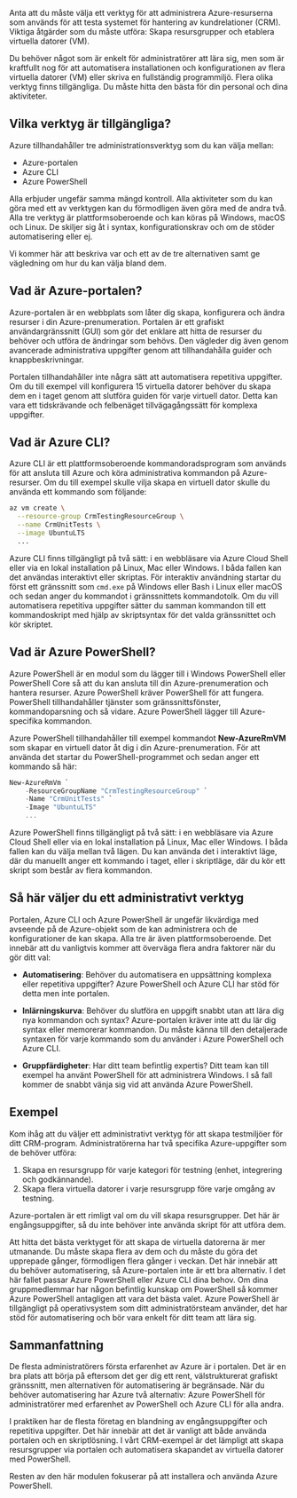 Anta att du måste välja ett verktyg för att administrera Azure-resurserna som används för att testa systemet för hantering av kundrelationer (CRM). Viktiga åtgärder som du måste utföra: Skapa resursgrupper och etablera virtuella datorer (VM).

Du behöver något som är enkelt för administratörer att lära sig, men som är kraftfullt nog för att automatisera installationen och konfigurationen av flera virtuella datorer (VM) eller skriva en fullständig programmiljö. Flera olika verktyg finns tillgängliga. Du måste hitta den bästa för din personal och dina aktiviteter.

## <a name="what-tools-are-available"></a>Vilka verktyg är tillgängliga?
Azure tillhandahåller tre administrationsverktyg som du kan välja mellan: 

- Azure-portalen 
- Azure CLI
- Azure PowerShell

Alla erbjuder ungefär samma mängd kontroll. Alla aktiviteter som du kan göra med ett av verktygen kan du förmodligen även göra med de andra två. Alla tre verktyg är plattformsoberoende och kan köras på Windows, macOS och Linux. De skiljer sig åt i syntax, konfigurationskrav och om de stöder automatisering eller ej.

Vi kommer här att beskriva var och ett av de tre alternativen samt ge vägledning om hur du kan välja bland dem. 

## <a name="what-is-the-azure-portal"></a>Vad är Azure-portalen?
Azure-portalen är en webbplats som låter dig skapa, konfigurera och ändra resurser i din Azure-prenumeration. Portalen är ett grafiskt användargränssnitt (GUI) som gör det enklare att hitta de resurser du behöver och utföra de ändringar som behövs. Den vägleder dig även genom avancerade administrativa uppgifter genom att tillhandahålla guider och knappbeskrivningar.

Portalen tillhandahåller inte några sätt att automatisera repetitiva uppgifter. Om du till exempel vill konfigurera 15 virtuella datorer behöver du skapa dem en i taget genom att slutföra guiden för varje virtuell dator. Detta kan vara ett tidskrävande och felbenäget tillvägagångssätt för komplexa uppgifter. 

## <a name="what-is-the-azure-cli"></a>Vad är Azure CLI?
Azure CLI är ett plattformsoberoende kommandoradsprogram som används för att ansluta till Azure och köra administrativa kommandon på Azure-resurser. Om du till exempel skulle vilja skapa en virtuell dator skulle du använda ett kommando som följande:

```bash
az vm create \
  --resource-group CrmTestingResourceGroup \
  --name CrmUnitTests \
  --image UbuntuLTS
  ...
```

Azure CLI finns tillgängligt på två sätt: i en webbläsare via Azure Cloud Shell eller via en lokal installation på Linux, Mac eller Windows. I båda fallen kan det användas interaktivt eller skriptas. För interaktiv användning startar du först ett gränssnitt som `cmd.exe` på Windows eller Bash i Linux eller macOS och sedan anger du kommandot i gränssnittets kommandotolk. Om du vill automatisera repetitiva uppgifter sätter du samman kommandon till ett kommandoskript med hjälp av skriptsyntax för det valda gränssnittet och kör skriptet.

## <a name="what-is-azure-powershell"></a>Vad är Azure PowerShell?
Azure PowerShell är en modul som du lägger till i Windows PowerShell eller PowerShell Core så att du kan ansluta till din Azure-prenumeration och hantera resurser. Azure PowerShell kräver PowerShell för att fungera. PowerShell tillhandahåller tjänster som gränssnittsfönster, kommandoparsning och så vidare. Azure PowerShell lägger till Azure-specifika kommandon.

Azure PowerShell tillhandahåller till exempel kommandot **New-AzureRmVM** som skapar en virtuell dator åt dig i din Azure-prenumeration. För att använda det startar du PowerShell-programmet och sedan anger ett kommando så här:

```powershell
New-AzureRmVm `
    -ResourceGroupName "CrmTestingResourceGroup" `
    -Name "CrmUnitTests" `
    -Image "UbuntuLTS"
    ...
```

Azure PowerShell finns tillgängligt på två sätt: i en webbläsare via Azure Cloud Shell eller via en lokal installation på Linux, Mac eller Windows. I båda fallen kan du välja mellan två lägen. Du kan använda det i interaktivt läge, där du manuellt anger ett kommando i taget, eller i skriptläge, där du kör ett skript som består av flera kommandon.

## <a name="how-to-choose-an-administrative-tool"></a>Så här väljer du ett administrativt verktyg
Portalen, Azure CLI och Azure PowerShell är ungefär likvärdiga med avseende på de Azure-objekt som de kan administrera och de konfigurationer de kan skapa. Alla tre är även plattformsoberoende. Det innebär att du vanligtvis kommer att överväga flera andra faktorer när du gör ditt val:

- **Automatisering**: Behöver du automatisera en uppsättning komplexa eller repetitiva uppgifter? Azure PowerShell och Azure CLI har stöd för detta men inte portalen.

- **Inlärningskurva**: Behöver du slutföra en uppgift snabbt utan att lära dig nya kommandon och syntax? Azure-portalen kräver inte att du lär dig syntax eller memorerar kommandon. Du måste känna till den detaljerade syntaxen för varje kommando som du använder i Azure PowerShell och Azure CLI.

- **Gruppfärdigheter**: Har ditt team befintlig expertis? Ditt team kan till exempel ha använt PowerShell för att administrera Windows. I så fall kommer de snabbt vänja sig vid att använda Azure PowerShell.

## <a name="example"></a>Exempel
Kom ihåg att du väljer ett administrativt verktyg för att skapa testmiljöer för ditt CRM-program. Administratörerna har två specifika Azure-uppgifter som de behöver utföra:

1. Skapa en resursgrupp för varje kategori för testning (enhet, integrering och godkännande).
2. Skapa flera virtuella datorer i varje resursgrupp före varje omgång av testning.

Azure-portalen är ett rimligt val om du vill skapa resursgrupper. Det här är engångsuppgifter, så du inte behöver inte använda skript för att utföra dem.

Att hitta det bästa verktyget för att skapa de virtuella datorerna är mer utmanande. Du måste skapa flera av dem och du måste du göra det upprepade gånger, förmodligen flera gånger i veckan. Det här innebär att du behöver automatisering, så Azure-portalen inte är ett bra alternativ. I det här fallet passar Azure PowerShell eller Azure CLI dina behov. Om dina gruppmedlemmar har någon befintlig kunskap om PowerShell så kommer Azure PowerShell antagligen att vara det bästa valet. Azure PowerShell är tillgängligt på operativsystem som ditt administratörsteam använder, det har stöd för automatisering och bör vara enkelt för ditt team att lära sig.

## <a name="summary"></a>Sammanfattning
De flesta administratörers första erfarenhet av Azure är i portalen. Det är en bra plats att börja på eftersom det ger dig ett rent, välstrukturerat grafiskt gränssnitt, men alternativen för automatisering är begränsade. När du behöver automatisering har Azure två alternativ: Azure PowerShell för administratörer med erfarenhet av PowerShell och Azure CLI för alla andra.

I praktiken har de flesta företag en blandning av engångsuppgifter och repetitiva uppgifter. Det här innebär att det är vanligt att både använda portalen och en skriptlösning. I vårt CRM-exempel är det lämpligt att skapa resursgrupper via portalen och automatisera skapandet av virtuella datorer med PowerShell.

Resten av den här modulen fokuserar på att installera och använda Azure PowerShell.